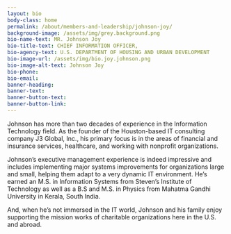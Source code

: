```yaml
---
layout: bio
body-class: home
permalink: /about/members-and-leadership/johnson-joy/
background-image: /assets/img/grey.background.png
bio-name-text: MR. Johnson Joy
bio-title-text: CHIEF INFORMATION OFFICER,
bio-agency-text: U.S. DEPARTMENT OF HOUSING AND URBAN DEVELOPMENT
bio-image-url: /assets/img/bio.joy.johnson.png
bio-image-alt-text: Johnson Joy
bio-phone: 
bio-email: 
banner-heading: 
banner-text: 
banner-button-text: 
banner-button-link: 
---
```

Johnson has more than two decades of experience in the Information Technology field. As the founder of the Houston-based IT consulting company J3 Global, Inc., his primary focus is in the areas of financial and insurance services, healthcare, and working with nonprofit organizations.

Johnson’s executive management experience is indeed impressive and includes implementing major systems improvements for organizations large and small, helping them adapt to a very dynamic IT environment. He’s earned an M.S. in Information Systems from Steven’s Institute of Technology as well as a B.S and M.S. in Physics from Mahatma Gandhi University in Kerala, South India.

And, when he’s not immersed in the IT world, Johnson and his family enjoy supporting the mission works of charitable organizations here in the U.S. and abroad.
